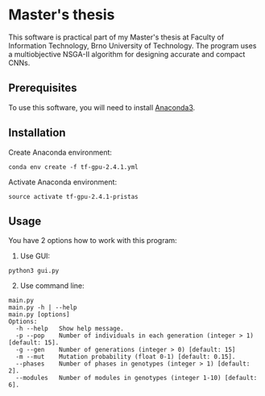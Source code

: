 # Master's thesis

This software is practical part of my Master's thesis at Faculty of Information Technology, Brno University of Technology. The program uses a multiobjective NSGA-II algorithm for designing accurate and compact CNNs.

## Prerequisites

To use this software, you will need to install [Anaconda3](https://docs.anaconda.com/anaconda/install/).

## Installation

Create Anaconda environment:
```
conda env create -f tf-gpu-2.4.1.yml
```
Activate Anaconda environment:
```
source activate tf-gpu-2.4.1-pristas
```

## Usage
You have 2 options how to work with this program:
1. Use GUI:
```
python3 gui.py
```
2. Use command line:
```
main.py
main.py -h | --help
main.py [options]
Options:
  -h --help   Show help message.
  -p --pop    Number of individuals in each generation (integer > 1) [default: 15].
  -g --gen    Number of generations (integer > 0) [default: 15]
  -m --mut    Mutation probability (float 0-1) [default: 0.15].
  --phases    Number of phases in genotypes (integer > 1) [default: 2].
  --modules   Number of modules in genotypes (integer 1-10) [default: 6].
```
